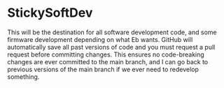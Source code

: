 # StickySoftDev
This will be the destination for all software development code, and some firmware development depending on what Eb wants.
GitHub will automatically save all past versions of code and you must request a pull request before committing changes.
This ensures no code-breaking changes are ever committed to the main branch, and I can go back to previous versions
of the main branch if we ever need to redevelop something.
